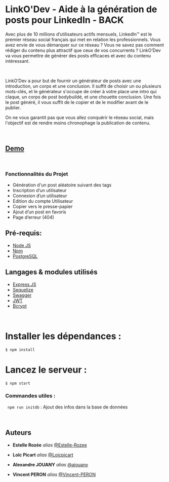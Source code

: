 # LinkO'Dev  - Aide à la génération de posts pour LinkedIn - BACK

Avec plus de 10 millions d’utilisateurs actifs mensuels, LinkedIn™ est le premier réseau social français qui met en relation les professionnels. Vous avez envie de vous démarquer sur ce réseau ? Vous ne savez pas comment rédiger du contenu plus attractif que ceux de vos concurrents ? LinkO’Dev va vous permettre de générer des posts efficaces et avec du contenu intéressant.

<p>&nbsp;</p>

LinkO’Dev a pour but de fournir un générateur de posts avec une introduction, un corps et une conclusion. Il suffit de choisir un ou plusieurs mots-clés, et le générateur s'occupe de créer à votre place une intro qui claque, un corps de post bodybuildé, et une chouette conclusion. 
Une fois le post généré, il vous suffit de le copier et de le modifier avant de le publier.

On ne vous garantit pas que vous allez conquérir le réseau social, mais l'objectif est de rendre moins chronophage la publication de contenu.
<p>&nbsp;</p>

## [Demo](https://linkodev.cyber-one.fr/)
<p>&nbsp;</p>

### Fonctionnalités du Projet

- Génération d'un post aléatoire suivant des tags
- Inscription d’un utilisateur
- Connexion d’un utilisateur
- Edition du compte Utilisateur
- Copier vers le presse-papier
- Ajout d’un post en favoris
- Page d’erreur (404)


## Pré-requis:

- [Node JS](https://nodejs.org/en/)
- [Npm](https://www.npmjs.com/)
- [PostgreSQL](https://www.postgresql.org/)


## Langages & modules utilisés 

- [Express.JS](https://expressjs.com/fr/)
- [Sequelize](https://sequelize.org/)
- [Swagger](https://swagger.io/)
- [JWT](https://jwt.io/)
- [Bcrypt](https://www.bcrypt.fr/)
<p>&nbsp;</p>


# Installer les dépendances :

	$ npm install
	
# Lancez le serveur :

	$ npm start


### Commandes utiles :

```  npm run initdb ``` : Ajout des infos dans la base de données
	

<p>&nbsp;</p>



## Auteurs

* **Estelle Rozée** _alias_ [@Estelle-Rozee](https://github.com/Estelle-Rozee)

* **Loïc Picart** _alias_ [@Loicpicart](https://github.com/Loicpicart)

* **Alexandre JOUANY** _alias_ [@ajouany ](https://github.com/ajouany)

* **Vincent PERON** _alias_ [@Vincent-PERON ](https://github.com/Vincent-PERON)

